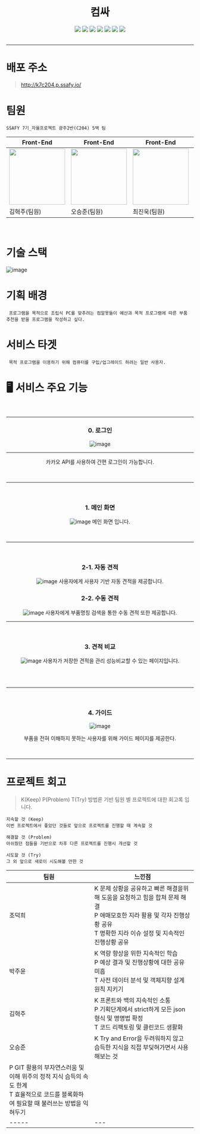 <div align="center">

# 컴싸
<img src="https://img.shields.io/badge/React-61DAFB?style=flat-square&logo=React&logoColor=white"/>
<img src="https://img.shields.io/badge/JavaScript-F7DF1E?style=flat-square&logo=JavaScript&logoColor=white"/>
<img src="https://img.shields.io/badge/Spring Boot-6DB33F?style=flat-square&logo=SpringBoot&logoColor=white"/>
<img src="https://img.shields.io/badge/MySQL-4479A1?style=flat-square&logo=MySQL&logoColor=white"/>
<img src="https://img.shields.io/badge/Jenkins-D24939?style=flat-square&logo=Jenkins&logoColor=white"/>
<img src="https://img.shields.io/badge/Docker-2496ED?style=flat-square&logo=Docker&logoColor=white"/>
<img src="https://img.shields.io/badge/AmazonEC2-FF9900?style=flat-square&logo=AmazonEC2&logoColor=white"/> <br/><br/>



</div><hr/>

# 배포 주소
> http://k7c204.p.ssafy.io/

# 팀원
```
SSAFY 7기_자율프로젝트 광주2반(C204) 5백 팀
```

|Front-End|Front-End|Front-End|Back-End|Back-End|
|-----|---|---|---|---|
|<img src="/uploads/0c1c8b4dc466f73acded25848af17c23/image__3_.png" width="150" height="150"/>|<img src="/uploads/da50344b7a9539cb81fb3171b5de315f/image__2_.png" width="150" height="150"/>|<img src="/uploads/2a2f319c6eb65ba38990726ac6abb6be/image__1_.png" width="150" height="150"/>|<img src="/uploads/205dcecafda3eb5fb5a4f0c3ab06433f/image.png" width="150" height="150"/>|<img src="/uploads/80fd05f226561c725632f9f92bd7a771/image__4_.png" width="150" height="150"/>|
|김혁주(팀원)|오승준(팀원)|최진욱(팀원)|박주윤(팀원)|조덕희(팀장)|
<br/>

# 기술 스택
![image](/uploads/0baafa2b2cc3a58826554f85b81539e1/1.png)

# 기획 배경
```
 프로그램을 목적으로 조립식 PC를 맞추려는 컴알못들이 예산과 목적 프로그램에 따른 부품 추천을 받을 프로그램을 작성하고 싶다.
```
# 서비스 타겟
```
 목적 프로그램을 이용하기 위해 컴퓨터를 구입/업그레이드 하려는 일반 사용자.
```

# 🖥 서비스 주요 기능 
<div align="center">

<br/>
<hr/>

### 0. 로그인

![image](/uploads/041b0f924d38cd368dabf0b7f0fb5f06/image.png)
<hr/>

카카오 API를 사용하여 간편 로그인이 가능합니다.

<br/>
<hr/>
<br/>

### 1. 메인 화면

![image](/uploads/25c78044473f720d12baa621e2c40c1b/image.png)
메인 화면 입니다. 

<br/>
<hr/>
<br/>


### 2-1. 자동 견적

![image](/uploads/a61ab0e5a631e59180a436c2354301f9/image.png)
사용자에게 사용자 기반 자동 견적을 제공합니다.

### 2-2. 수동 견적
![image](/uploads/49cd2d6503138881ef32c01d84521b49/image.png)
사용자에게 부품명칭 검색을 통한 수동 견적 또한 제공합니다.
<br/>
<hr/>
<br/>

### 3. 견적 비교

![image](/uploads/25e99919294957f6b9694ce01482deaf/image.png)
사용자가 저장한 견적을 관리 성능비교할 수 있는 페이지입니다.

<br/>
<br/>
<hr/>
<br/>

### 4. 가이드

![image](/uploads/82489ed507586e75e1a7be47ba7e2ca9/image.png)

부품을 전혀 이해하지 못하는 사용자를 위해 가이드 페이지를 제공한다.

<br/>

<hr/>


</div>



# 프로젝트 회고
> K(Keep) P(Problem) T(Try) 방법론 기반 팀원 별 프로젝트에 대한 회고록 입니다.

```
지속할 것 (Keep)
이번 프로젝트에서 좋았던 것들로 앞으로 프로젝트를 진행할 때 계속할 것

해결할 것 (Problem)
아쉬웠던 점들을 기반으로 차후 다른 프로젝트를 진행시 개선할 것

시도할 것 (Try)
그 외 앞으로 새로이 시도해볼 만한 것

```

|팀원|느낀점|
|-----|---|
|조덕희|K 문제 상황을 공유하고 빠른 해결을위해 도움을 요청하고 힘을 합쳐 문제 해결<br/> P 애매모호한 지라 활용 및 각자 진행상황 공유<br/> T 명확한 지라 이슈 설정 및 지속적인 진행상황 공유|
|박주윤|K 역량 향상을 위한 지속적인 학습<br/> P  예상 결과 및 진행상황에 대한 공유 미흡<br/> T 사전 데이터 분석 및 객체지향 설계 원칙 지키기|
|김혁주|K 프론트와 백의 지속적인 소통<br/> P 기획단계에서 strict하게 모든 json 형식 및 명명법 확정<br/> T 코드 리팩토링 및 클린코드 생활화|
|오승준|K Try and Error을 두려워하지 않고 습득한 지식을 직접 부딪혀가면서 사용해보는 것 <br/>
P GIT 활용의 부자연스러움 및 이해 위주의 정적 지식 습득의 속도 한계 <br/> T 효율적으로 코드를 블록화하여 필요할 때 불러쓰는 방법을 익혀두기|
|-----|---|




